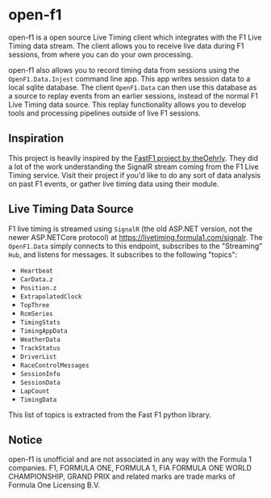 # open-f1

open-f1 is a open source Live Timing client which integrates with the F1 Live Timing data stream. The client allows you to receive live data during F1 sessions, from where you can do your own processing.

open-f1 also allows you to record timing data from sessions using the `OpenF1.Data.Injest` command line app. This app writes session data to a local sqlite database. The client `OpenF1.Data` can then use this database as a source to replay events from an earlier sessions, instead of the normal F1 Live Timing data source. This replay functionality allows you to develop tools and processing pipelines outside of live F1 sessions.

## Inspiration

This project is heavily inspired by the [FastF1 project by theOehrly](https://github.com/theOehrly/Fast-F1). They did a lot of the work understanding the SignalR stream coming from the F1 Live Timing service. Visit their project if you'd like to do any sort of data analysis on past F1 events, or gather live timing data using their module.

## Live Timing Data Source

F1 live timing is streamed using `SignalR` (the old ASP.NET version, not the newer ASP.NETCore protocol) at <https://livetiming.formula1.com/signalr>. The `OpenF1.Data` simply connects to this endpoint, subscribes to the "Streaming" `Hub`, and listens for messages. It subscribes to the following "topics":

* `Heartbeat`
* `CarData.z`
* `Position.z`
* `ExtrapolatedClock`
* `TopThree`
* `RcmSeries`
* `TimingStats`
* `TimingAppData`
* `WeatherData`
* `TrackStatus`
* `DriverList`
* `RaceControlMessages`
* `SessionInfo`
* `SessionData`
* `LapCount`
* `TimingData`

This list of topics is extracted from the Fast F1 python library.

## Notice

open-f1 is unofficial and are not associated in any way with the Formula 1 companies. F1, FORMULA ONE, FORMULA 1, FIA FORMULA ONE WORLD CHAMPIONSHIP, GRAND PRIX and related marks are trade marks of Formula One Licensing B.V.
